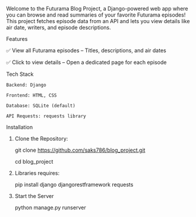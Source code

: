 Welcome to the Futurama Blog Project, a Django-powered web app where you can browse and read summaries of your favorite Futurama episodes! This project fetches episode data from an API and lets you view details like air date, writers, and episode descriptions.

Features 

✅ View all Futurama episodes – Titles, descriptions, and air dates

✅ Click to view details – Open a dedicated page for each episode

Tech Stack

    Backend: Django

    Frontend: HTML, CSS

    Database: SQLite (default)

    API Requests: requests library

Installation

1. Clone the Repository:
    
    git clone https://github.com/saks786/blog_project.git
    
    cd blog_project
2. Libraries requires:
    
    pip install django djangorestframework requests
3. Start the Server
    
    python manage.py runserver